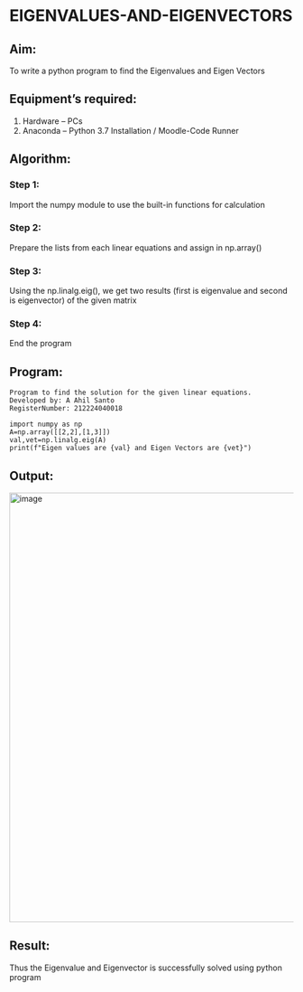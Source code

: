 # EIGENVALUES-AND-EIGENVECTORS
## Aim:
To write a python program to find the Eigenvalues and Eigen Vectors
## Equipment’s required:
1. 	Hardware – PCs
2. 	Anaconda – Python 3.7 Installation / Moodle-Code Runner
## Algorithm:

### Step 1: 
Import the numpy module to use the built-in functions for calculation
### Step 2: 
Prepare the lists from each linear equations and assign in np.array()
### Step 3: 
Using the np.linalg.eig(),  we get two results (first is eigenvalue and second is eigenvector) of the given matrix
### Step 4: 
End the program

## Program:

```
Program to find the solution for the given linear equations.
Developed by: A Ahil Santo
RegisterNumber: 212224040018

import numpy as np
A=np.array([[2,2],[1,3]])
val,vet=np.linalg.eig(A)
print(f"Eigen values are {val} and Eigen Vectors are {vet}")
```


## Output:

<img width="1223" height="760" alt="image" src="https://github.com/user-attachments/assets/76daf6a9-affb-4984-a775-2e7aced560bd" />

## Result:
Thus the Eigenvalue and Eigenvector is successfully solved using python program
